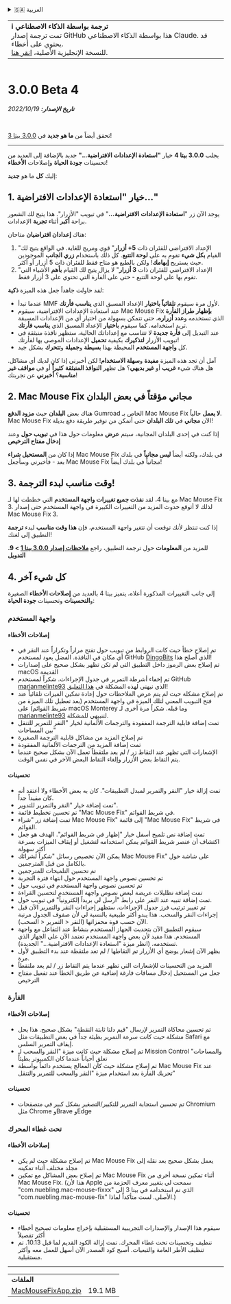 <details>
<summary>🇸🇦 العربية</summary>

[🇬🇧 English (GitHub)](https://github.com/noah-nuebling/mac-mouse-fix/releases/tag/3.0.0-Beta-4)\
[🇦🇩 Català](https://redirect.macmousefix.com/?target=mmf-release&tag=3.0.0-Beta-4&locale=ca)\
[🇩🇪 Deutsch](https://redirect.macmousefix.com/?target=mmf-release&tag=3.0.0-Beta-4&locale=de)\
[🇪🇸 Español](https://redirect.macmousefix.com/?target=mmf-release&tag=3.0.0-Beta-4&locale=es)\
[🇫🇷 Français](https://redirect.macmousefix.com/?target=mmf-release&tag=3.0.0-Beta-4&locale=fr)\
[🇮🇩 Indonesia](https://redirect.macmousefix.com/?target=mmf-release&tag=3.0.0-Beta-4&locale=id)\
[🇮🇹 Italiano](https://redirect.macmousefix.com/?target=mmf-release&tag=3.0.0-Beta-4&locale=it)\
[🇭🇺 Magyar](https://redirect.macmousefix.com/?target=mmf-release&tag=3.0.0-Beta-4&locale=hu)\
[🇳🇱 Nederlands](https://redirect.macmousefix.com/?target=mmf-release&tag=3.0.0-Beta-4&locale=nl)\
[🇵🇱 Polski](https://redirect.macmousefix.com/?target=mmf-release&tag=3.0.0-Beta-4&locale=pl)\
[🇧🇷 Português (Brasil)](https://redirect.macmousefix.com/?target=mmf-release&tag=3.0.0-Beta-4&locale=pt-BR)\
[🇵🇹 Português (Portugal)](https://redirect.macmousefix.com/?target=mmf-release&tag=3.0.0-Beta-4&locale=pt-PT)\
[🇷🇴 Română](https://redirect.macmousefix.com/?target=mmf-release&tag=3.0.0-Beta-4&locale=ro)\
[🇸🇪 Svenska](https://redirect.macmousefix.com/?target=mmf-release&tag=3.0.0-Beta-4&locale=sv)\
[🇻🇳 Tiếng Việt](https://redirect.macmousefix.com/?target=mmf-release&tag=3.0.0-Beta-4&locale=vi)\
[🇹🇷 Türkçe](https://redirect.macmousefix.com/?target=mmf-release&tag=3.0.0-Beta-4&locale=tr)\
[🇨🇿 Čeština](https://redirect.macmousefix.com/?target=mmf-release&tag=3.0.0-Beta-4&locale=cs)\
[🇬🇷 Ελληνικά](https://redirect.macmousefix.com/?target=mmf-release&tag=3.0.0-Beta-4&locale=el)\
[🇷🇺 Русский](https://redirect.macmousefix.com/?target=mmf-release&tag=3.0.0-Beta-4&locale=ru)\
[🇺🇦 Українська](https://redirect.macmousefix.com/?target=mmf-release&tag=3.0.0-Beta-4&locale=uk)\
[🇮🇱 עברית](https://redirect.macmousefix.com/?target=mmf-release&tag=3.0.0-Beta-4&locale=he)\
**🇸🇦 العربية**\
[🇮🇳 हिन्दी](https://redirect.macmousefix.com/?target=mmf-release&tag=3.0.0-Beta-4&locale=hi)\
[🇹🇭 ไทย](https://redirect.macmousefix.com/?target=mmf-release&tag=3.0.0-Beta-4&locale=th)\
[🇨🇳 中文 (简体)](https://redirect.macmousefix.com/?target=mmf-release&tag=3.0.0-Beta-4&locale=zh-Hans)\
[🇨🇳 中文 (繁體)](https://redirect.macmousefix.com/?target=mmf-release&tag=3.0.0-Beta-4&locale=zh-Hant)\
[🇭🇰 中文（香港)](https://redirect.macmousefix.com/?target=mmf-release&tag=3.0.0-Beta-4&locale=zh-HK)\
[🇯🇵 日本語](https://redirect.macmousefix.com/?target=mmf-release&tag=3.0.0-Beta-4&locale=ja)\
[🇰🇷 한국어](https://redirect.macmousefix.com/?target=mmf-release&tag=3.0.0-Beta-4&locale=ko)\
[Help translate Mac Mouse Fix to different languages!](https://github.com/noah-nuebling/mac-mouse-fix/discussions/731)
</details>
<table align=><td>
<b>ℹ️ ترجمة بواسطة الذكاء الاصطناعي</b><br>
تمت ترجمة إصدار GitHub هذا بواسطة الذكاء الاصطناعي Claude. قد يحتوي على أخطاء.<br>
للنسخة الإنجليزية الأصلية، <a href="https://github.com/noah-nuebling/mac-mouse-fix/releases/tag/3.0.0-Beta-4">انقر هنا</a>.
</td></table>

<table></table>

# 3.0.0 Beta 4
***تاريخ الإصدار:** 19‏/10‏/2022*

<br>

تحقق أيضاً من **ما هو جديد** في [3.0.0 بيتا 3](https://redirect.macmousefix.com/?target=mmf-release&tag=3.0.0-Beta-3&locale=ar)!

---

يجلب **3.0.0 بيتا 4** خيار **"استعادة الإعدادات الافتراضية..."** جديد بالإضافة إلى العديد من تحسينات **جودة الحياة** وإصلاحات **الأخطاء**!

إليك **كل** ما هو **جديد**:

## 1. خيار "استعادة الإعدادات الافتراضية..."

يوجد الآن زر "**استعادة الإعدادات الافتراضية...**" في تبويب "الأزرار".
هذا يتيح لك الشعور براحة **أكبر** أثناء **تجربة** الإعدادات.

هناك **إعدادان افتراضيان** متاحان:

1. "الإعداد الافتراضي للفئران ذات **5+ أزرار**" قوي ومريح للغاية. في الواقع يتيح لك القيام **بكل شيء** تقوم به على **لوحة التتبع**. كل ذلك باستخدام **زري الجانب** الموجودين حيث يستريح **إبهامك**! ولكن بالطبع هو متاح فقط للفئران ذات 5 أزرار أو أكثر.
2. "الإعداد الافتراضي للفئران ذات **3 أزرار**" لا يزال يتيح لك القيام **بأهم** الأشياء التي تقوم بها على لوحة التتبع - حتى على الفأرة التي تحتوي على 3 أزرار فقط.

لقد حاولت جاهداً جعل هذه الميزة **ذكية**:

- عندما تبدأ MMF لأول مرة سيقوم **تلقائياً باختيار** الإعداد المسبق الذي **يناسب فأرتك**.
- عند استعادة الإعدادات الافتراضية، سيقوم Mac Mouse Fix **بإظهار** **طراز الفأرة** الذي تستخدمه و**عدد أزراره**، حتى تتمكن بسهولة من اختيار أي من الإعدادات المسبقة تريد استخدامه. كما سيقوم **باختيار** الإعداد المسبق الذي **يناسب فأرتك**.
- عند التبديل إلى **فأرة جديدة** لا تتناسب مع إعداداتك الحالية، ستظهر نافذة منبثقة في تبويب الأزرار **لتذكيرك** بكيفية **تحميل** الإعدادات الموصى بها لفأرتك!
- كل **واجهة المستخدم** المحيطة بهذا **بسيطة** و**جميلة** و**تتحرك** بشكل جيد.

آمل أن تجد هذه الميزة **مفيدة** و**سهلة الاستخدام**! لكن أخبرني إذا كان لديك أي مشاكل.
هل هناك شيء **غريب** أو **غير بديهي**؟ هل تظهر **النوافذ المنبثقة** **كثيراً** أو في **مواقف غير مناسبة**؟ **أخبرني** عن تجربتك!

## 2. Mac Mouse Fix مجاني مؤقتاً في بعض البلدان

هناك بعض **البلدان** حيث **مزود الدفع** Gumroad الخاص بـ Mac Mouse Fix **لا يعمل** حالياً.
Mac Mouse Fix الآن **مجاني** في **تلك البلدان** حتى أتمكن من توفير طريقة دفع بديلة!

إذا كنت في إحدى البلدان المجانية، سيتم **عرض** معلومات حول هذا في **تبويب حول** وعند **إدخال مفتاح الترخيص**

إذا كان من **المستحيل شراء** Mac Mouse Fix في بلدك، ولكنه أيضاً **ليس مجانياً** في بلدك بعد - فأخبرني وسأجعل Mac Mouse Fix مجانياً في بلدك أيضاً!

## 3. وقت مناسب لبدء الترجمة!

مع بيتا 4، لقد **نفذت جميع تغييرات واجهة المستخدم** التي خططت لها لـ Mac Mouse Fix 3. لذلك لا أتوقع حدوث المزيد من التغييرات الكبيرة في واجهة المستخدم حتى إصدار Mac Mouse Fix 3.

إذا كنت تنتظر لأنك توقعت أن تتغير واجهة المستخدم، فإن **هذا وقت مناسب** لبدء **ترجمة** التطبيق إلى لغتك!

للمزيد من **المعلومات** حول ترجمة التطبيق، راجع **[ملاحظات إصدار 3.0.0 بيتا 1](https://redirect.macmousefix.com/?target=mmf-release&tag=3.0.0-Beta-1.1&locale=ar) > 9. التدويل**

## 4. كل شيء آخر

إلى جانب التغييرات المذكورة أعلاه، يتميز بيتا 4 بالعديد من **إصلاحات الأخطاء** الصغيرة و**التحسينات** وتحسينات **جودة الحياة**:

### واجهة المستخدم

#### إصلاحات الأخطاء

- تم إصلاح خطأ حيث كانت الروابط من تبويب حول تفتح مراراً وتكراراً عند النقر في أي مكان في النافذة. الفضل يعود لمستخدم GitHub [DingoBits](https://github.com/DingoBits) الذي أصلح هذا!
- تم إصلاح بعض الرموز داخل التطبيق التي لم تكن تظهر بشكل صحيح على إصدارات macOS القديمة
- تم إخفاء أشرطة التمرير في جدول الإجراءات. شكراً لمستخدم GitHub [marianmelinte93](https://github.com/marianmelinte93) الذي نبهني لهذه المشكلة في [هذا التعليق](https://github.com/noah-nuebling/mac-mouse-fix/discussions/366#discussioncomment-3728994)!
- تم إصلاح مشكلة حيث لم يتم عرض الملاحظات حول إعادة تمكين الميزات تلقائياً عند فتح التبويب المعني لتلك الميزة في واجهة المستخدم (بعد تعطيل تلك الميزة من شريط القوائم) على macOS Monterey وما قبله. شكراً مرة أخرى لـ [marianmelinte93](https://github.com/marianmelinte93) لتنبيهي للمشكلة.
- تمت إضافة قابلية الترجمة المفقودة والترجمات الألمانية لخيار "النقر للتمرير للتنقل بين المساحات"
- تم إصلاح المزيد من مشاكل قابلية الترجمة الصغيرة
- تمت إضافة المزيد من الترجمات الألمانية المفقودة
- الإشعارات التي تظهر عند التقاط زر / لم يعد ملتقطاً تعمل الآن بشكل صحيح عندما يتم التقاط بعض الأزرار وإلغاء التقاط البعض الآخر في نفس الوقت.

#### تحسينات

- تمت إزالة خيار "النقر والتمرير لمبدل التطبيقات". كان به بعض الأخطاء ولا أعتقد أنه كان مفيداً جداً.
- تمت إضافة خيار "النقر والتمرير للتدوير".
- تم تحسين تخطيط قائمة "Mac Mouse Fix" في شريط القوائم.
- تمت إضافة زر "شراء Mac Mouse Fix" إلى قائمة "Mac Mouse Fix" في شريط القوائم.
- تمت إضافة نص تلميح أسفل خيار "إظهار في شريط القوائم". الهدف هو جعل اكتشاف أن عنصر شريط القوائم يمكن استخدامه لتشغيل أو إيقاف الميزات بسرعة أكثر سهولة
- يمكن الآن تخصيص رسائل "شكراً لشرائك Mac Mouse Fix" على شاشة حول بالكامل من قبل المترجمين.
- تم تحسين التلميحات للمترجمين
- تم تحسين نصوص واجهة المستخدم حول انتهاء فترة التجربة
- تم تحسين نصوص واجهة المستخدم في تبويب حول
- تمت إضافة تظليلات عريضة لبعض نصوص واجهة المستخدم لتحسين القراءة
- تمت إضافة تنبيه عند النقر على رابط "أرسل لي بريداً إلكترونياً" في تبويب حول.
- تم تغيير ترتيب فرز جدول الإجراءات. ستظهر إجراءات النقر والتمرير الآن قبل إجراءات النقر والسحب. هذا يبدو أكثر طبيعية بالنسبة لي لأن صفوف الجدول مرتبة الآن حسب قوة محفزاتها (النقر < التمرير < السحب).
- سيقوم التطبيق الآن بتحديث الجهاز المستخدم بنشاط عند التفاعل مع واجهة المستخدم. هذا مفيد لأن بعض واجهة المستخدم تعتمد الآن على الجهاز الذي تستخدمه. (انظر ميزة "استعادة الإعدادات الافتراضية..." الجديدة).
- يظهر الآن إشعار يوضح أي الأزرار تم التقاطها / لم تعد ملتقطة عند بدء التطبيق لأول مرة.
- المزيد من التحسينات للإشعارات التي تظهر عندما يتم التقاط زر / لم يعد ملتقطاً
- جعل من المستحيل إدخال مسافات فارغة إضافية عن طريق الخطأ عند تفعيل مفتاح الترخيص

### الفأرة

#### إصلاحات الأخطاء

- تم تحسين محاكاة التمرير لإرسال "قيم دلتا ثابتة النقطة" بشكل صحيح. هذا يحل مشكلة حيث كانت سرعة التمرير بطيئة جداً في بعض التطبيقات مثل Safari مع إيقاف التمرير السلس.
- تم إصلاح مشكلة حيث كانت ميزة "النقر والسحب لـ Mission Control والمساحات" تعلق أحياناً عندما كان الكمبيوتر بطيئاً
- تم إصلاح مشكلة حيث كان المعالج يستخدم دائماً بواسطة Mac Mouse Fix عند تحريك الفأرة بعد استخدام ميزة "النقر والسحب للتمرير والتنقل"

#### تحسينات

- تم تحسين استجابة التمرير للتكبير/التصغير بشكل كبير في متصفحات Chromium مثل Chrome وBrave وEdge

### تحت غطاء المحرك

#### إصلاحات الأخطاء

- تم إصلاح مشكلة حيث لم يكن Mac Mouse Fix يعمل بشكل صحيح بعد نقله إلى مجلد مختلف أثناء تمكينه
- تم إصلاح بعض المشاكل مع تمكين Mac Mouse Fix أثناء تمكين نسخة أخرى من Mac Mouse Fix. (هذا لأن Apple سمحت لي بتغيير معرف الحزمة من "com.nuebling.mac-mouse-fixxx" الذي تم استخدامه في بيتا 3 إلى "com.nuebling.mac-mouse-fix" الأصلي. لست متأكداً لماذا.)

#### تحسينات

- سيقوم هذا الإصدار والإصدارات التجريبية المستقبلية بإخراج معلومات تصحيح أخطاء أكثر تفصيلاً
- تنظيف وتحسينات تحت غطاء المحرك. تمت إزالة الكود القديم لما قبل 10.13. تم تنظيف الأطر العامة والتبعيات. أصبح كود المصدر الآن أسهل للعمل معه وأكثر مستقبلية.

---

<table align="start">
<tr>
    <td colspan=2>
        <b>الملفات</b>
    </td>
</tr>
<tr>
    <td><a href="https://github.com/noah-nuebling/mac-mouse-fix/releases/download/3.0.0-Beta-4/MacMouseFixApp.zip">MacMouseFixApp.zip</a></td>
    <td>19.1 MB</td>
</tr>
</table>